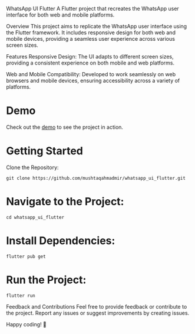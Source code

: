WhatsApp UI Flutter
A Flutter project that recreates the WhatsApp user interface for both web and mobile platforms.

Overview
This project aims to replicate the WhatsApp user interface using the Flutter framework. It includes responsive design for both web and mobile devices, providing a seamless user experience across various screen sizes.

Features
Responsive Design: The UI adapts to different screen sizes, providing a consistent experience on both mobile and web platforms.

Web and Mobile Compatibility: Developed to work seamlessly on web browsers and mobile devices, ensuring accessibility across a variety of platforms.

# Demo
Check out the [demo](https://mushtaqahmadmir.github.io/whatsappui.github.io/) to see the project in action.

# Getting Started
Clone the Repository:


````
git clone https://github.com/mushtaqahmadmir/whatsapp_ui_flutter.git
````
# Navigate to the Project:


```` 
cd whatsapp_ui_flutter
````
# Install Dependencies:


````
flutter pub get 
````
# Run the Project:


```` 
flutter run 
````

Feedback and Contributions
Feel free to provide feedback or contribute to the project. Report any issues or suggest improvements by creating issues.

Happy coding! 🚀


